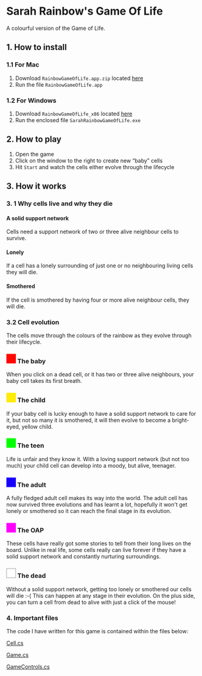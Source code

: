 # Sarah Rainbow's Game Of Life
A colourful version of the Game of Life.

## 1. How to install

### 1.1 For Mac

1. Download `RainbowGameOfLife.app.zip` located [here](https://github.com/sarahrainbow/RainbowGameOfLife/blob/master/Builds/Mac/RainbowGameOfLife.app.zip)
2. Run the file `RainbowGameOfLife.app`

### 1.2 For Windows

1. Download `RainbowGameOfLife_x86` located [here](https://github.com/sarahrainbow/RainbowGameOfLife/blob/master/Builds/Windows/x86/RainbowGameOfLife_x86.zip)
2. Run the enclosed file `SarahRainbowGameOfLife.exe`



## 2. How to play

1. Open the game
2. Click on the window to the right to create new “baby” cells
3. Hit  `Start` and watch the cells either evolve through the lifecycle



## 3. How it works

### 3. 1 Why cells live and why they die

#### A solid support network

Cells need a support network of two or three alive neighbour cells to survive.

#### Lonely

If a cell has a lonely surrounding of just one or no neighbouring living cells they will die.

#### Smothered

If the cell is smothered by having four or more alive neighbour cells, they will die.

### 3.2 Cell evolution

The cells move through the colours of the rainbow as they evolve through their lifecycle.

### ![babyRect](./Assets/Graphics/ReadMeImages/babyRect.png)  The baby

When you click on a dead cell, or it has two or three alive neighbours, your baby cell takes its first breath.

### ![childRect](./Assets/Graphics/ReadMeImages/childRect.png) The child

If your baby cell is lucky enough to have a solid support network to care for it, but not so many it is smothered, it will then evolve to become a bright-eyed, yellow child.

### ![teenRect](./Assets/Graphics/ReadMeImages/teenRect.png) The teen

Life is unfair and they know it. With a loving support network (but not too much) your child cell can develop into a moody, but alive, teenager.

### ![adultRect](./Assets/Graphics/ReadMeImages/adultRect.png) The adult

A fully fledged adult cell makes its way into the world. The adult cell has now survived three evolutions and has learnt a lot, hopefully it won't get lonely or smothered so it can reach the final stage in its evolution.

### ![oapRect](./Assets/Graphics/ReadMeImages/oapRect.png) The OAP

These cells have really got some stories to tell from their long lives on the board. Unlike in real life, some cells really can live forever if they have a solid support network and constantly nurturing surroundings.

### ![deadRect](./Assets/Graphics/ReadMeImages/deadRect.png) The dead

Without a solid support network, getting too lonely or smothered our cells will die :-(  This can happen at any stage in their evolution. On the plus side, you can turn a cell from dead to alive with just a click of the mouse!



### 4. Important files

The code I have written for this game is contained within the files below:

[Cell.cs](https://github.com/sarahrainbow/RainbowGameOfLife/blob/master/Assets/Scripts/Cell.cs)

[Game.cs](https://github.com/sarahrainbow/RainbowGameOfLife/blob/master/Assets/Scripts/Game.cs)

[GameControls.cs](https://github.com/sarahrainbow/RainbowGameOfLife/blob/master/Assets/Scripts/GameControls.cs)
